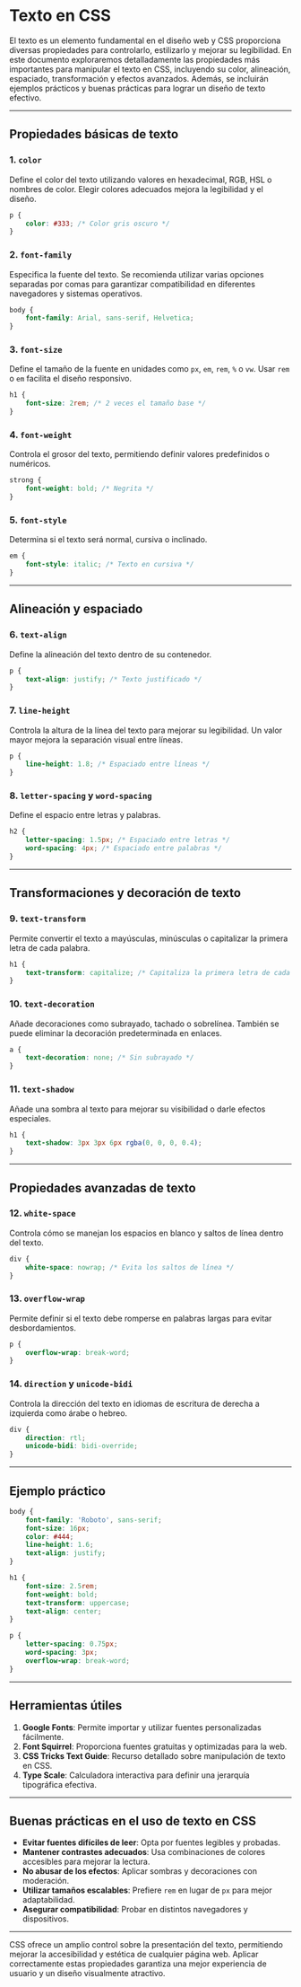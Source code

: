 # Texto en CSS

El texto es un elemento fundamental en el diseño web y CSS proporciona diversas propiedades para controlarlo, estilizarlo y mejorar su legibilidad. En este documento exploraremos detalladamente las propiedades más importantes para manipular el texto en CSS, incluyendo su color, alineación, espaciado, transformación y efectos avanzados. Además, se incluirán ejemplos prácticos y buenas prácticas para lograr un diseño de texto efectivo.

---

## Propiedades básicas de texto

### 1. `color`
Define el color del texto utilizando valores en hexadecimal, RGB, HSL o nombres de color. Elegir colores adecuados mejora la legibilidad y el diseño.
```css
p {
    color: #333; /* Color gris oscuro */
}
```

### 2. `font-family`
Especifica la fuente del texto. Se recomienda utilizar varias opciones separadas por comas para garantizar compatibilidad en diferentes navegadores y sistemas operativos.
```css
body {
    font-family: Arial, sans-serif, Helvetica;
}
```

### 3. `font-size`
Define el tamaño de la fuente en unidades como `px`, `em`, `rem`, `%` o `vw`. Usar `rem` o `em` facilita el diseño responsivo.
```css
h1 {
    font-size: 2rem; /* 2 veces el tamaño base */
}
```

### 4. `font-weight`
Controla el grosor del texto, permitiendo definir valores predefinidos o numéricos.
```css
strong {
    font-weight: bold; /* Negrita */
}
```

### 5. `font-style`
Determina si el texto será normal, cursiva o inclinado.
```css
em {
    font-style: italic; /* Texto en cursiva */
}
```

---

## Alineación y espaciado

### 6. `text-align`
Define la alineación del texto dentro de su contenedor.
```css
p {
    text-align: justify; /* Texto justificado */
}
```

### 7. `line-height`
Controla la altura de la línea del texto para mejorar su legibilidad. Un valor mayor mejora la separación visual entre líneas.
```css
p {
    line-height: 1.8; /* Espaciado entre líneas */
}
```

### 8. `letter-spacing` y `word-spacing`
Define el espacio entre letras y palabras.
```css
h2 {
    letter-spacing: 1.5px; /* Espaciado entre letras */
    word-spacing: 4px; /* Espaciado entre palabras */
}
```

---

## Transformaciones y decoración de texto

### 9. `text-transform`
Permite convertir el texto a mayúsculas, minúsculas o capitalizar la primera letra de cada palabra.
```css
h1 {
    text-transform: capitalize; /* Capitaliza la primera letra de cada palabra */
}
```

### 10. `text-decoration`
Añade decoraciones como subrayado, tachado o sobrelínea. También se puede eliminar la decoración predeterminada en enlaces.
```css
a {
    text-decoration: none; /* Sin subrayado */
}
```

### 11. `text-shadow`
Añade una sombra al texto para mejorar su visibilidad o darle efectos especiales.
```css
h1 {
    text-shadow: 3px 3px 6px rgba(0, 0, 0, 0.4);
}
```

---

## Propiedades avanzadas de texto

### 12. `white-space`
Controla cómo se manejan los espacios en blanco y saltos de línea dentro del texto.
```css
div {
    white-space: nowrap; /* Evita los saltos de línea */
}
```

### 13. `overflow-wrap`
Permite definir si el texto debe romperse en palabras largas para evitar desbordamientos.
```css
p {
    overflow-wrap: break-word;
}
```

### 14. `direction` y `unicode-bidi`
Controla la dirección del texto en idiomas de escritura de derecha a izquierda como árabe o hebreo.
```css
div {
    direction: rtl;
    unicode-bidi: bidi-override;
}
```

---

## Ejemplo práctico
```css
body {
    font-family: 'Roboto', sans-serif;
    font-size: 16px;
    color: #444;
    line-height: 1.6;
    text-align: justify;
}

h1 {
    font-size: 2.5rem;
    font-weight: bold;
    text-transform: uppercase;
    text-align: center;
}

p {
    letter-spacing: 0.75px;
    word-spacing: 3px;
    overflow-wrap: break-word;
}
```

---

## Herramientas útiles

1. **Google Fonts**: Permite importar y utilizar fuentes personalizadas fácilmente.
2. **Font Squirrel**: Proporciona fuentes gratuitas y optimizadas para la web.
3. **CSS Tricks Text Guide**: Recurso detallado sobre manipulación de texto en CSS.
4. **Type Scale**: Calculadora interactiva para definir una jerarquía tipográfica efectiva.

---

## Buenas prácticas en el uso de texto en CSS

- **Evitar fuentes difíciles de leer**: Opta por fuentes legibles y probadas.
- **Mantener contrastes adecuados**: Usa combinaciones de colores accesibles para mejorar la lectura.
- **No abusar de los efectos**: Aplicar sombras y decoraciones con moderación.
- **Utilizar tamaños escalables**: Prefiere `rem` en lugar de `px` para mejor adaptabilidad.
- **Asegurar compatibilidad**: Probar en distintos navegadores y dispositivos.

---

CSS ofrece un amplio control sobre la presentación del texto, permitiendo mejorar la accesibilidad y estética de cualquier página web. Aplicar correctamente estas propiedades garantiza una mejor experiencia de usuario y un diseño visualmente atractivo.